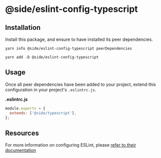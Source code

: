 # @side/eslint-config-typescript

## Installation

Install this package, and ensure to have installed its peer dependencies.

`yarn info @side/eslint-config-typescript peerDependencies`

`yarn add -D @side/eslint-config-typescript`

## Usage

Once all peer dependencies have been added to your project, extend this configuration in your project's `.eslintrc.js`.

**.eslintrc.js**

```js
module.exports = {
  extends: ['@side/typescript'],
};
```

## Resources

For more information on configuring ESLint, please [refer to their documentation](https://eslint.org/docs/user-guide/configuring)
